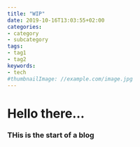 ```yaml
---
title: "WIP"
date: 2019-10-16T13:03:55+02:00
categories:
- category
- subcategory
tags:
- tag1
- tag2
keywords:
- tech
#thumbnailImage: //example.com/image.jpg
---
```


<!--more-->

# Hello there...

### THis is the start of a blog
